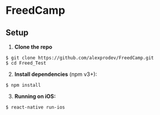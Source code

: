 # FreedCamp

## Setup

1. **Clone the repo**

  ```
  $ git clone https://github.com/alexprodev/FreedCamp.git
  $ cd Freed_Test
  ```

2. **Install dependencies** (npm v3+):

  ```
  $ npm install
  ```

3. **Running on iOS:**

  ```
  $ react-native run-ios
  ```
